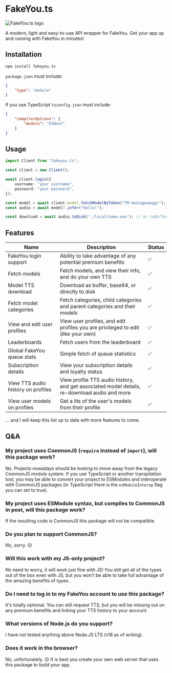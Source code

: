 # FakeYou.ts

![FakeYou.ts logo](https://github.com/jack3898/fakeyou.ts/assets/28375223/c76748e2-0456-4ed9-af06-6a84139e8f51)

A modern, light and easy-to-use API wrapper for FakeYou. Get your app up and running with FakeYou in minutes!

## Installation

```bash
npm install fakeyou.ts
```

`package.json` must include:

```json
{
    "type": "module"
}
```

If you use TypeScript `tsconfig.json` must include:

```json
{
    "compilerOptions": {
        "module": "ESNext"
    }
}
```

## Usage

```ts
import Client from "fakeyou.ts";
```

```ts
const client = new Client();

await client.login({
    username: "your username",
    password: "your password",
});

const model = await client.model.fetchModelByToken("TM:4e2xqpwqaggr");
const audio = await model?.infer("hello!");

const download = await audio.toDisk("./local/name.wav"); // or toBuffer, toBase64 or just the raw url!
```

## Features

| Name                               | Description                                                                                  | Status |
| ---------------------------------- | -------------------------------------------------------------------------------------------- | ------ |
| FakeYou login support              | Ability to take advantage of any potential premium benefits                                  | ✅     |
| Fetch models                       | Fetch models, and view their info, and do your own TTS                                       | ✅     |
| Model TTS download                 | Download as buffer, base64, or directly to disk                                              | ✅     |
| Fetch model categories             | Fetch categories, child categories and parent categories and their models                    | ✅     |
| View and edit user profiles        | View user profiles, and edit profiles you are privileged to edit (like your own)             | ✅     |
| Leaderboards                       | Fetch users from the leaderboard                                                             | ✅     |
| Global FakeYou queue stats         | Simple fetch of queue statistics                                                             | ✅     |
| Subscription details               | View your subscription details and loyalty status                                            | ✅     |
| View TTS audio history on profiles | View profile TTS audio history, and get associated model details, re-download audio and more | ✅     |
| View user models on profiles       | Get a lits of the user's models from their profile                                           | ✅     |

... and I will keep this list up to date with more features to come.

## Q&A

### My project uses CommonJS (`require` instead of `import`), will this package work?

No. Projects nowadays should be looking to move away from the legacy CommonJS module system. If you use TypeScript or another transpilation tool, you may be able to convert your project to ESModules and interoperate with CommonJS packages (in TypeScript there is the `esModuleInterop` flag you can set to true).

### My project uses ESModule syntax, but compiles to CommonJS in post, will this package work?

If the resulting code is CommonJS this package will not be compatible.

### Do you plan to support CommonJS?

No, sorry. 😔

### Will this work with my JS-only project?

No need to worry, it will work just fine with JS! You still get all of the types out of the box even with JS, but you won't be able to take full advantage of the amazing benefits of types.

### Do I need to log in to my FakeYou account to use this package?

It's totally optional. You can still request TTS, but you will be missing out on any premium benefits and linking your TTS history to your account.

### What versions of Node.js do you support?

I have not tested anything above Node.JS LTS (v18 as of writing).

### Does it work in the browser?

No, unfortunately. 😔 It is best you create your own web server that uses this package to build your app.
